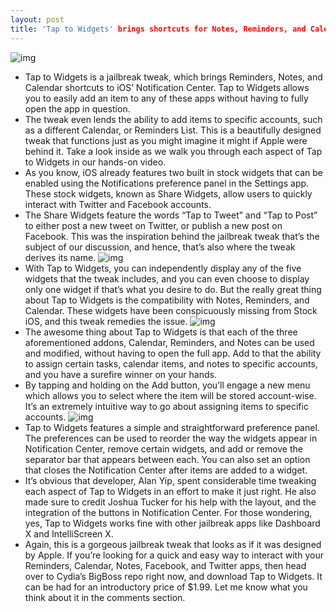 ```yaml
---
layout: post
title: 'Tap to Widgets' brings shortcuts for Notes, Reminders, and Calendar to Notification Center
---
```

![img](http://media.idownloadblog.com/wp-content/uploads/2013/03/Tap-to-Widgets-Final-BIG.jpg)
* Tap to Widgets is a jailbreak tweak, which brings Reminders, Notes, and Calendar shortcuts to iOS’ Notification Center. Tap to Widgets allows you to easily add an item to any of these apps without having to fully open the app in question.
* The tweak even lends the ability to add items to specific accounts, such as a different Calendar, or Reminders List. This is a beautifully designed tweak that functions just as you might imagine it might if Apple were behind it. Take a look inside as we walk you through each aspect of Tap to Widgets in our hands-on video.
* As you know, iOS already features two built in stock widgets that can be enabled using the Notifications preference panel in the Settings app. These stock widgets, known as Share Widgets, allow users to quickly interact with Twitter and Facebook accounts.
* The Share Widgets feature the words “Tap to Tweet” and “Tap to Post” to either post a new tweet on Twitter, or publish a new post on Facebook. This was the inspiration behind the jailbreak tweak that’s the subject of our discussion, and hence, that’s also where the tweak derives its name.
![img](http://media.idownloadblog.com/wp-content/uploads/2013/03/Tap-to-Widgets-02.jpg)
* With Tap to Widgets, you can independently display any of the five widgets that the tweak includes, and you can even choose to display only one widget if that’s what you desire to do. But the really great thing about Tap to Widgets is the compatibility with Notes, Reminders, and Calendar. These widgets have been conspicuously missing from Stock iOS, and this tweak remedies the issue.
![img](http://media.idownloadblog.com/wp-content/uploads/2013/03/Tap-to-Widgets-03.jpg)
* The awesome thing about Tap to Widgets is that each of the three aforementioned addons, Calendar, Reminders, and Notes can be used and modified, without having to open the full app. Add to that the ability to assign certain tasks, calendar items, and notes to specific accounts, and you have a surefire winner on your hands.
* By tapping and holding on the Add button, you’ll engage a new menu which allows you to select where the item will be stored account-wise. It’s an extremely intuitive way to go about assigning items to specific accounts.
![img](http://media.idownloadblog.com/wp-content/uploads/2013/03/Tap-to-Widgets-05.jpg)
* Tap to Widgets features a simple and straightforward preference panel. The preferences can be used to reorder the way the widgets appear in Notification Center, remove certain widgets, and add or remove the separator bar that appears between each. You can also set an option that closes the Notification Center after items are added to a widget.
* It’s obvious that developer, Alan Yip, spent considerable time tweaking each aspect of Tap to Widgets in an effort to make it just right. He also made sure to credit Joshua Tucker for his help with the layout, and the integration of the buttons in Notification Center. For those wondering, yes, Tap to Widgets works fine with other jailbreak apps like Dashboard X and IntelliScreen X.
* Again, this is a gorgeous jailbreak tweak that looks as if it was designed by Apple. If you’re looking for a quick and easy way to interact with your Reminders, Calendar, Notes, Facebook, and Twitter apps, then head over to Cydia’s BigBoss repo right now, and download Tap to Widgets. It can be had for an introductory price of $1.99. Let me know what you think about it in the comments section.

